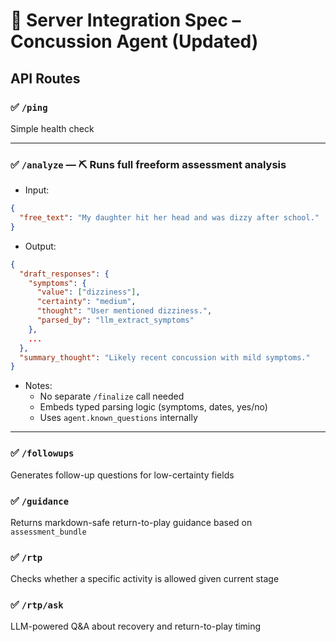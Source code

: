 
# 🚀 Server Integration Spec – Concussion Agent (Updated)

## API Routes

### ✅ `/ping`
Simple health check

---

### ✅ `/analyze` — ⛏️ Runs full freeform assessment analysis
- Input:
```json
{
  "free_text": "My daughter hit her head and was dizzy after school."
}
```

- Output:
```json
{
  "draft_responses": {
    "symptoms": {
      "value": ["dizziness"],
      "certainty": "medium",
      "thought": "User mentioned dizziness.",
      "parsed_by": "llm_extract_symptoms"
    },
    ...
  },
  "summary_thought": "Likely recent concussion with mild symptoms."
}
```

- Notes:
  - No separate `/finalize` call needed
  - Embeds typed parsing logic (symptoms, dates, yes/no)
  - Uses `agent.known_questions` internally

---

### ✅ `/followups`
Generates follow-up questions for low-certainty fields

### ✅ `/guidance`
Returns markdown-safe return-to-play guidance based on `assessment_bundle`

### ✅ `/rtp`
Checks whether a specific activity is allowed given current stage

### ✅ `/rtp/ask`
LLM-powered Q&A about recovery and return-to-play timing
